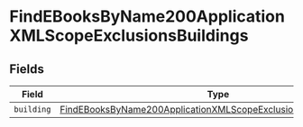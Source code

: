 # FindEBooksByName200ApplicationXMLScopeExclusionsBuildings


## Fields

| Field                                                                                                                                                             | Type                                                                                                                                                              | Required                                                                                                                                                          | Description                                                                                                                                                       |
| ----------------------------------------------------------------------------------------------------------------------------------------------------------------- | ----------------------------------------------------------------------------------------------------------------------------------------------------------------- | ----------------------------------------------------------------------------------------------------------------------------------------------------------------- | ----------------------------------------------------------------------------------------------------------------------------------------------------------------- |
| `building`                                                                                                                                                        | [FindEBooksByName200ApplicationXMLScopeExclusionsBuildingsBuilding](../../models/operations/findebooksbyname200applicationxmlscopeexclusionsbuildingsbuilding.md) | :heavy_minus_sign:                                                                                                                                                | N/A                                                                                                                                                               |